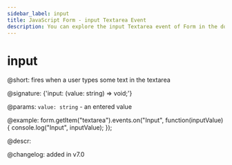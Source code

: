 ```yaml
---
sidebar_label: input
title: JavaScript Form - input Textarea Event 
description: You can explore the input Textarea event of Form in the documentation of the DHTMLX JavaScript UI library. Browse developer guides and API reference, try out code examples and live demos, and download a free 30-day evaluation version of DHTMLX Suite 7.
---
```


# input

@short: fires when a user types some text in the textarea

@signature: {'input: (value: string) => void;'} 

@params:
`value: string` - an entered value

@example:
form.getItem("textarea").events.on("Input", function(inputValue) {
    console.log("Input", inputValue);
});

@descr:

@changelog: added in v7.0
